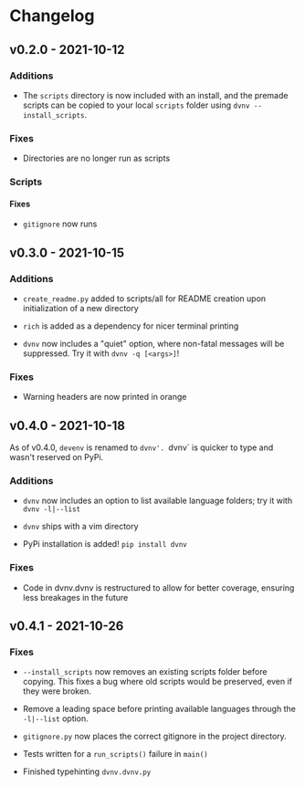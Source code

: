 # Changelog

## v0.2.0 - 2021-10-12

### Additions

- The `scripts` directory is now included with an install, and the premade scripts
  can be copied to your local `scripts` folder using `dvnv --install_scripts`.

### Fixes

- Directories are no longer run as scripts

### Scripts

#### Fixes

- `gitignore` now runs

## v0.3.0 - 2021-10-15

### Additions

- `create_readme.py` added to scripts/all for README creation upon initialization
  of a new directory

- `rich` is added as a dependency for nicer terminal printing

- `dvnv` now includes a "quiet" option, where non-fatal messages will be
  suppressed. Try it with `dvnv -q [<args>]`!

### Fixes

- Warning headers are now printed in orange

## v0.4.0 - 2021-10-18

As of v0.4.0, `devenv` is renamed to `dvnv'. `dvnv` is quicker to type and wasn't
reserved on PyPi.

### Additions

- `dvnv` now includes an option to list available language folders; try it with
  `dvnv -l|--list`

- `dvnv` ships with a vim directory

- PyPi installation is added! `pip install dvnv`

### Fixes

- Code in dvnv.dvnv is restructured to allow for better coverage, ensuring less
  breakages in the future

## v0.4.1 - 2021-10-26

### Fixes

- `--install_scripts` now removes an existing scripts folder before copying.
  This fixes a bug where old scripts would be preserved, even if they were broken.

- Remove a leading space before printing available languages through the `-l|--list`
  option.

- `gitignore.py` now places the correct gitignore in the project directory.

- Tests written for a `run_scripts()` failure in `main()`

- Finished typehinting `dvnv.dvnv.py`
